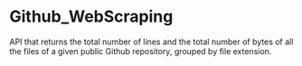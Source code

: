 # Github_WebScraping
API that returns the total number of lines and the total number of bytes of all the files of a given public Github repository, grouped by file extension.
